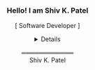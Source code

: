 <h3 align="center">Hello! I am Shiv K. Patel</h3>

<p align="center">[ Software Developer ]</p>

<details align="center">
  <summary>Details</summary>
  <p align="center">
    <br>
    <a href="https://github.com/Shshiv0?tab=repositories" target="_blank"><img alt="Code" src="https://img.shields.io/badge/-code-000000?style=flat-square&logo=Plex&logoColor=white"></a>
    <a href="https://github.com/Shshiv0?tab=repositories&language=python" target="_blank"><img alt="Python" src="https://img.shields.io/badge/-Python-3572A5?style=flat-square&logo=Python&logoColor=white"></a>
    <a href="https://github.com/Shshiv0?tab=repositories&language=javascript" target="_blank"><img alt="Javascript" src="https://img.shields.io/badge/-Javascript-f1e05a?style=flat-square&logo=Javascript&logoColor=white"></a>
    <a href="https://github.com/Shshiv0?tab=repositories&language=java" target="_blank"><img alt="Java" src="https://img.shields.io/badge/-Java-b07219?style=flat-square&logo=Java&logoColor=white"></a>
    <a href="https://github.com/Shshiv0?tab=repositories&language=c%2B%2B" target="_blank"><img alt="C++" src="https://img.shields.io/badge/-C%2B%2B-f34b7d?style=flat-square&logo=C%2B%2B&logoColor=white"></a>
    <a href="https://github.com/Shshiv0?tab=repositories&language=html" target="_blank"><img alt="HTML" src="https://img.shields.io/badge/-HTML-E34F26?style=flat-square&logo=HTML5&logoColor=white"></a>
  <br>
    <img src="https://github-readme-streak-stats.herokuapp.com/?user=Shshiv0&show_icons=true&hide_border=true&hide=issues&title_color=5391FE&icon_color=000000&text_color=555"></img>
  <br>
  <a href="https://github.com/kevinjycui/kevinjycui" target="_blank"><img alt="GitHub hits" src="https://img.shields.io/github/last-commit/kevinjycui/kevinjycui?label=profile%20updated&style=flat-square"></a>
  </p>
</details>

<p align="center">════════════<br>Shiv K. Patel</p>
